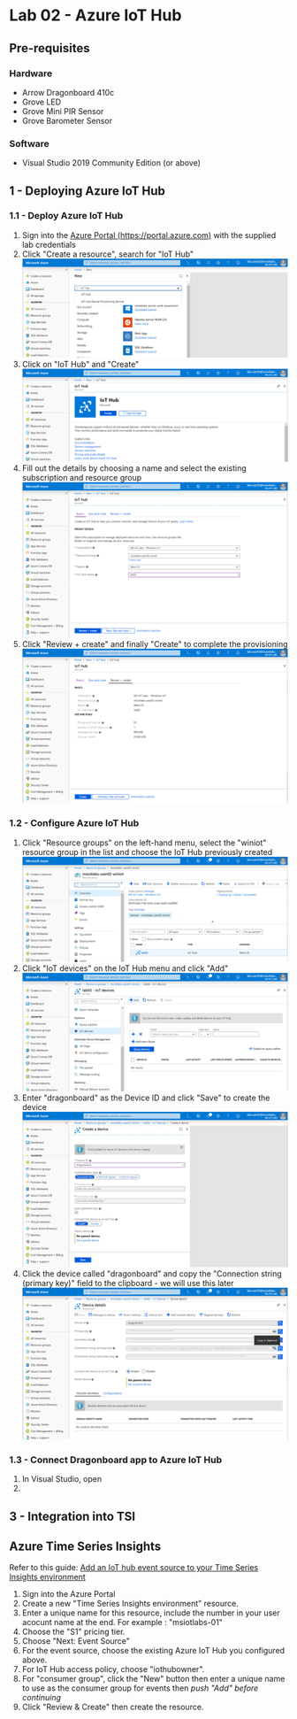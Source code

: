 # Lab 02 - Azure IoT Hub

## Pre-requisites
### Hardware
* Arrow Dragonboard 410c
* Grove LED
* Grove Mini PIR Sensor
* Grove Barometer Sensor

### Software
* Visual Studio 2019 Community Edition (or above)


## 1 - Deploying Azure IoT Hub

### 1.1 - Deploy Azure IoT Hub

1. Sign into the [Azure Portal (https://portal.azure.com)](https://portal.azure.com) with the supplied lab credentials
1. Click "Create a resource", search for "IoT Hub"
![](./media/2_azure1.png)
1. Click on "IoT Hub" and "Create"
![](./media/2_azure2.png)
1. Fill out the details by choosing a name and select the existing subscription and resource group
![](./media/2_azure3.png)
1. Click "Review + create" and finally "Create" to complete the provisioning
![](./media/2_azure4.png)

### 1.2 - Configure Azure IoT Hub

1. Click "Resource groups" on the left-hand menu, select the "winiot" resource group in the list and choose the IoT Hub previously created
![](./media/2_azure5.png)
1. Click "IoT devices" on the IoT Hub menu and click "Add"
![](./media/2_azure6.png)
1. Enter "dragonboard" as the Device ID and click "Save" to create the device
![](./media/2_azure7.png)
1. Click the device called "dragonboard" and copy the "Connection string (primary key)" field to the clipboard - we will use this later
![](./media/2_azure8.png)

### 1.3 - Connect Dragonboard app to Azure IoT Hub

1. In Visual Studio, open 
1. 


## 3 - Integration into TSI

## Azure Time Series Insights

Refer to this guide: [Add an IoT hub event source to your Time Series Insights environment](https://docs.microsoft.com/en-us/azure/time-series-insights/time-series-insights-how-to-add-an-event-source-iothub)

1. Sign into the Azure Portal
1. Create a new "Time Series Insights environment" resource.
1. Enter a unique name for this resource, include the number in your user acocunt name at the end. For example : "msiotlabs-01"
1. Choose the "S1" pricing tier.
1. Choose "Next: Event Source"
1. For the event source, choose the existing Azure IoT Hub you configured above.
1. For IoT Hub access policy, choose "iothubowner". 
1. For "consumer group", click the "New" button then enter a unique name to use as the consumer group for events then *push "Add" before continuing*
1. Click "Review & Create" then create the resource.

